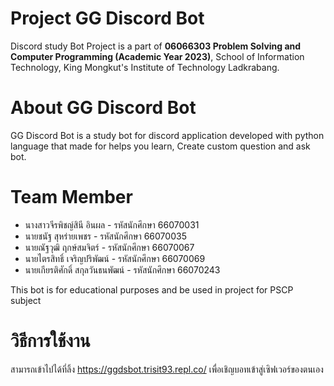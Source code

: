 # Project GG Discord Bot
Discord study Bot Project is a part of **06066303 Problem Solving and Computer Programming (Academic Year 2023)**, School of Information Technology, King Mongkut's Institute of Technology Ladkrabang.

# About GG Discord Bot
GG Discord Bot is a study bot for discord application developed with python language that made for helps you learn, Create custom question and ask bot.

# Team Member
- นางสาวจีรพิชญ์สินี อินผล - รหัสนักศึกษา 66070031
- นายชนัฐ สุหร่ายเพชร - รหัสนักศึกษา 66070035
- นายณัฐวุฒิ ฤกษ์สมจิตร์ - รหัสนักศึกษา 66070067
- นายไตรสิทธิ์ เจริญปริพัฒน์ - รหัสนักศึกษา 66070069
- นายเกียรติศักดิ์ สกุลวันธนพัฒน์ - รหัสนักศึกษา 66070243

This bot is for educational purposes and be used in project for PSCP subject

# วิธีการใช้งาน
สามารถเข้าไปได้ที่ลิ้ง https://ggdsbot.trisit93.repl.co/ เพื่อเชิญบอทเข้าสู่เซิฟเวอร์ของตนเอง
